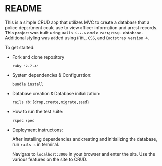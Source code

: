 # README

This is a simple CRUD app that utilizes MVC to create a database that a police department could use to view officer information and arrest records.  This project was built using ```Rails 5.2.6``` and a ```PostgreSQL``` database.  Additional styling was added using ```HTML```, ```CSS```, and ```Bootstrap version 4```.

To get started:
* Fork and clone repository

  ```ruby '2.7.4'```

* System dependencies & Configuration:

  ```bundle install```

* Database creation & Database initialization:

  ```rails db:{drop,create,migrate,seed}```

* How to run the test suite:

  ```rspec spec```

* Deployment instructions:

  After installing dependencies and creating and initializing the
  database, run ```rails s``` in terminal.
  
  Navigate to ```localhost:3000``` in your browser and enter the site.
  Use the various features on the site to CRUD.
